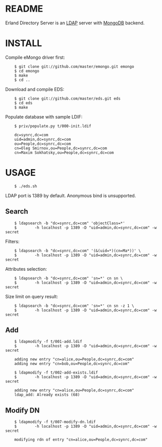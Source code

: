 README
======
Erland Directory Server is an [LDAP](http://en.wikipedia.org/wiki/LDAP) server with [MongoDB](http://www.mongodb.org/) backend.

INSTALL
=======
Compile eMongo driver first:

        $ git clone git://github.com/master/emongo.git emongo
        $ cd emongo
        $ make
        $ cd ..

Download and compile EDS:

        $ git clone git://github.com/master/eds.git eds
        $ cd eds
        $ make

Populate database with sample LDIF:

        $ priv/populate.py t/000-init.ldif

        dc=synrc,dc=com
        uid=admin,dc=synrc,dc=com
        ou=People,dc=synrc,dc=com
        cn=Oleg Smirnov,ou=People,dc=synrc,dc=com
        cn=Maxim Sokhatsky,ou=People,dc=synrc,dc=com


USAGE
=====
        $ ./eds.sh

LDAP port is 1389 by default. Anonymous bind is unsupported.

Search
------
        $ ldapsearch -b "dc=synrc,dc=com" 'objectClass=*'
        $ 	     -h localhost -p 1389 -D "uid=admin,dc=synrc,dc=com" -w secret

Filters:

        $ ldapsearch -b "dc=synrc,dc=com" '(&(uid=*)(cn=Ma*))' \
        $ 	     -h localhost -p 1389 -D "uid=admin,dc=synrc,dc=com" -w secret

Attributes selection:

        $ ldapsearch -b "dc=synrc,dc=com" 'sn=*' cn sn \
        $ 	     -h localhost -p 1389 -D "uid=admin,dc=synrc,dc=com" -w secret

Size limit on query result:

        $ ldapsearch -b "dc=synrc,dc=com" 'sn=*' cn sn -z 1 \
        $ 	     -h localhost -p 1389 -D "uid=admin,dc=synrc,dc=com" -w secret

Add
---
        $ ldapmodify -f t/001-add.ldif 
        $ 	     -h localhost -p 1389 -D "uid=admin,dc=synrc,dc=com" -w secret	

        adding new entry "cn=alice,ou=People,dc=synrc,dc=com"
        adding new entry "cn=bob,ou=People,dc=synrc,dc=com"

        $ ldapmodify -f t/002-add-exists.ldif 
        $ 	     -h localhost -p 1389 -D "uid=admin,dc=synrc,dc=com" -w secret

        adding new entry "cn=alice,ou=People,dc=synrc,dc=com"
        ldap_add: Already exists (68)

Modify DN
---------
        $ ldapmodify -f t/007-modify-dn.ldif 
        $ 	     -h localhost -p 1389 -D "uid=admin,dc=synrc,dc=com" -w secret

        modifying rdn of entry "cn=alice,ou=People,dc=synrc,dc=com"
